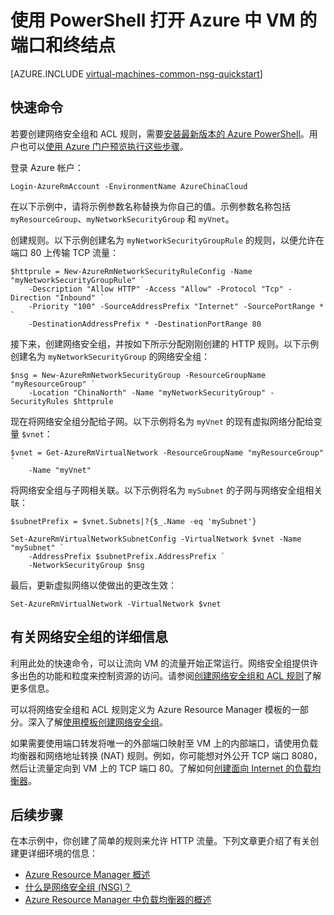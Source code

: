 <properties
    pageTitle="使用 PowerShell 打开 VM 的端口 | Azure"
    description="了解如何使用 Azure Resource Manager 部署模型和 Azure PowerShell 在 Windows VM 上打开端口/创建终结点"
    services="virtual-machines-windows"
    documentationcenter=""
    author="iainfoulds"
    manager="timlt"
    editor="" />
<tags 
    ms.assetid="cf45f7d8-451a-48ab-8419-730366d54f1e"
    ms.service="virtual-machines-windows"
    ms.devlang="na"
    ms.topic="article"
    ms.tgt_pltfrm="vm-windows"
    ms.workload="infrastructure-services"
    ms.date="10/27/2016"
    wacn.date="01/05/2017"
    ms.author="iainfou" />

# 使用 PowerShell 打开 Azure 中 VM 的端口和终结点
[AZURE.INCLUDE [virtual-machines-common-nsg-quickstart](../../includes/virtual-machines-common-nsg-quickstart.md)]

## 快速命令
若要创建网络安全组和 ACL 规则，需要[安装最新版本的 Azure PowerShell](https://docs.microsoft.com/powershell/azureps-cmdlets-docs)。用户也可以[使用 Azure 门户预览执行这些步骤](/documentation/articles/virtual-machines-windows-nsg-quickstart-portal/)。

登录 Azure 帐户：

    Login-AzureRmAccount -EnvironmentName AzureChinaCloud

在以下示例中，请将示例参数名称替换为你自己的值。示例参数名称包括 `myResourceGroup`、`myNetworkSecurityGroup` 和 `myVnet`。

创建规则。以下示例创建名为 `myNetworkSecurityGroupRule` 的规则，以便允许在端口 80 上传输 TCP 流量：

    $httprule = New-AzureRmNetworkSecurityRuleConfig -Name "myNetworkSecurityGroupRule" `
        -Description "Allow HTTP" -Access "Allow" -Protocol "Tcp" -Direction "Inbound" `
        -Priority "100" -SourceAddressPrefix "Internet" -SourcePortRange * `
        -DestinationAddressPrefix * -DestinationPortRange 80

接下来，创建网络安全组，并按如下所示分配刚刚创建的 HTTP 规则。以下示例创建名为 `myNetworkSecurityGroup` 的网络安全组：

    $nsg = New-AzureRmNetworkSecurityGroup -ResourceGroupName "myResourceGroup" `
        -Location "ChinaNorth" -Name "myNetworkSecurityGroup" -SecurityRules $httprule

现在将网络安全组分配给子网。以下示例将名为 `myVnet` 的现有虚拟网络分配给变量 `$vnet`：

    $vnet = Get-AzureRmVirtualNetwork -ResourceGroupName "myResourceGroup" `
        -Name "myVnet"

将网络安全组与子网相关联。以下示例将名为 `mySubnet` 的子网与网络安全组相关联：

    $subnetPrefix = $vnet.Subnets|?{$_.Name -eq 'mySubnet'}

    Set-AzureRmVirtualNetworkSubnetConfig -VirtualNetwork $vnet -Name "mySubnet" `
        -AddressPrefix $subnetPrefix.AddressPrefix `
        -NetworkSecurityGroup $nsg

最后，更新虚拟网络以使做出的更改生效：

    Set-AzureRmVirtualNetwork -VirtualNetwork $vnet

## <a name="more-information-on-network-security-groups"></a> 有关网络安全组的详细信息
利用此处的快速命令，可以让流向 VM 的流量开始正常运行。网络安全组提供许多出色的功能和粒度来控制资源的访问。请参阅[创建网络安全组和 ACL 规则](/documentation/articles/virtual-networks-create-nsg-arm-ps/)了解更多信息。

可以将网络安全组和 ACL 规则定义为 Azure Resource Manager 模板的一部分。深入了解[使用模板创建网络安全组](/documentation/articles/virtual-networks-create-nsg-arm-template/)。

如果需要使用端口转发将唯一的外部端口映射至 VM 上的内部端口，请使用负载均衡器和网络地址转换 (NAT) 规则。例如，你可能想对外公开 TCP 端口 8080，然后让流量定向到 VM 上的 TCP 端口 80。了解如何[创建面向 Internet 的负载均衡器](/documentation/articles/load-balancer-get-started-internet-arm-ps/)。

## 后续步骤
在本示例中，你创建了简单的规则来允许 HTTP 流量。下列文章更介绍了有关创建更详细环境的信息：

* [Azure Resource Manager 概述](/documentation/articles/resource-group-overview/)
* [什么是网络安全组 (NSG)？](/documentation/articles/virtual-networks-nsg/)
* [Azure Resource Manager 中负载均衡器的概述](/documentation/articles/load-balancer-arm/)

<!---HONumber=Mooncake_1212_2016-->